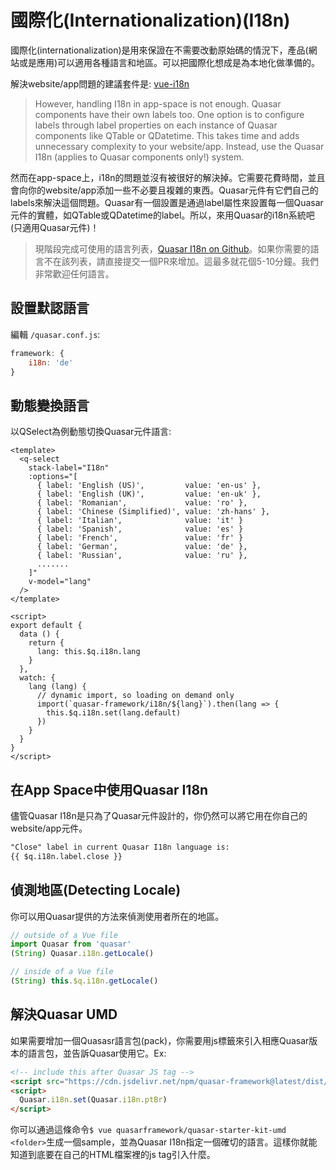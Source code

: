 # 國際化(Internationalization)(I18n)
國際化(internationalization)是用來保證在不需要改動原始碼的情況下，產品(網站或是應用)可以適用各種語言和地區。可以把國際化想成是為本地化做準備的。

解決website/app問題的建議套件是: [vue-i18n](https://github.com/kazupon/vue-i18n)

> However, handling I18n in app-space is not enough. Quasar components have their own labels too. One option is to configure labels through label properties on each instance of Quasar components like QTable or QDatetime. This takes time and adds unnecessary complexity to your website/app. Instead, use the Quasar I18n (applies to Quasar components only!) system.

然而在app-space上，i18n的問題並沒有被很好的解決掉。它需要花費時間，並且會向你的website/app添加一些不必要且複雜的東西。Quasar元件有它們自己的labels來解決這個問題。Quasar有一個設置是通過label屬性來設置每一個Quasar元件的實體，如QTable或QDatetime的label。所以，來用Quasar的i18n系統吧(只適用Quasar元件)！

> 現階段完成可使用的語言列表，[Quasar I18n on Github](https://github.com/quasarframework/quasar/tree/v0.17/i18n)。如果你需要的語言不在該列表，請直接提交一個PR來增加。這最多就花個5-10分鐘。我們非常歡迎任何語言。

## 設置默認語言
編輯 `/quasar.conf.js`:

```javascript
framework: {
    i18n: 'de'
}
```

## 動態變換語言
以QSelect為例動態切換Quasar元件語言:

```
<template>
  <q-select
    stack-label="I18n"
    :options="[
      { label: 'English (US)',         value: 'en-us' },
      { label: 'English (UK)',         value: 'en-uk' },
      { label: 'Romanian',             value: 'ro' },
      { label: 'Chinese (Simplified)', value: 'zh-hans' },
      { label: 'Italian',              value: 'it' }
      { label: 'Spanish',              value: 'es' }
      { label: 'French',               value: 'fr' }
      { label: 'German',               value: 'de' },
      { label: 'Russian',              value: 'ru' },
      .......
    ]"
    v-model="lang"
  />
</template>

<script>
export default {
  data () {
    return {
      lang: this.$q.i18n.lang
    }
  },
  watch: {
    lang (lang) {
      // dynamic import, so loading on demand only
      import(`quasar-framework/i18n/${lang}`).then(lang => {
        this.$q.i18n.set(lang.default)
      })
    }
  }
}
</script>
```

## 在App Space中使用Quasar I18n
儘管Quasar I18n是只為了Quasar元件設計的，你仍然可以將它用在你自己的website/app元件。

```HTML
"Close" label in current Quasar I18n language is:
{{ $q.i18n.label.close }}
```

## 偵測地區(Detecting Locale)
你可以用Quasar提供的方法來偵測使用者所在的地區。

```js
// outside of a Vue file
import Quasar from 'quasar'
(String) Quasar.i18n.getLocale()

// inside of a Vue file
(String) this.$q.i18n.getLocale()
```

## 解決Quasar UMD
如果需要增加一個Quasasr語言包(pack)，你需要用js標籤來引入相應Quasar版本的語言包，並告訴Quasar使用它。Ex:

```HTML
<!-- include this after Quasar JS tag -->
<script src="https://cdn.jsdelivr.net/npm/quasar-framework@latest/dist/umd/i18n.pt-br.umd.min.js"></script>
<script>
  Quasar.i18n.set(Quasar.i18n.ptBr)
</script>
```

你可以通過這條命令`$ vue quasarframework/quasar-starter-kit-umd <folder>`生成一個sample，並為Quasar I18n指定一個確切的語言。這樣你就能知道到底要在自己的HTML檔案裡的js tag引入什麼。